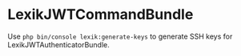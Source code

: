 # LexikJWTCommandBundle

Use `php bin/console lexik:generate-keys` to generate SSH keys for LexikJWTAuthenticatorBundle.